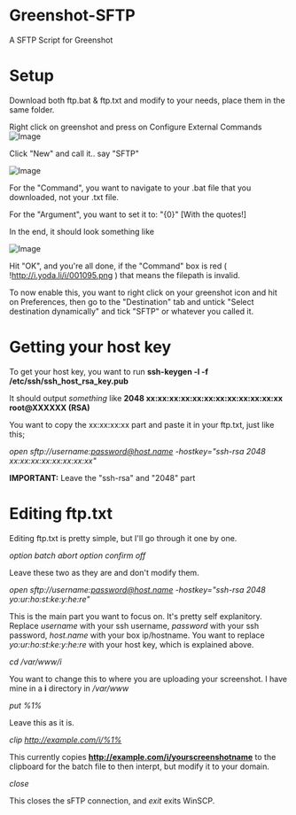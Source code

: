 Greenshot-SFTP
==============

A SFTP Script for Greenshot

Setup
=========

Download both ftp.bat & ftp.txt and modify to your needs, place them in the same folder. 

Right click on greenshot and press on Configure External Commands
![Image](http://i.yoda.li/i/001092.png) 

Click "New" and call it.. say "SFTP"

![Image](http://i.yoda.li/i/001093.png)

For the "Command", you want to navigate to your .bat file that you downloaded, not your .txt file.

For the "Argument", you want to set it to: "{0}" [With the quotes!]

In the end, it should look something like

![Image](http://i.yoda.li/i/001094.png)

Hit "OK", and you're all done, if the "Command" box is red ( !http://i.yoda.li/i/001095.png ) that means the filepath is invalid.

To now enable this, you want to right click on your greenshot icon and hit on Preferences, then go to the "Destination" tab and untick "Select destination dynamically" and tick "SFTP" or whatever you called it.

Getting your host key
=====================

To get your host key, you want to run __ssh-keygen -l -f /etc/ssh/ssh_host_rsa_key.pub__

It should output _something_ like __2048 xx:xx:xx:xx:xx:xx:xx:xx:xx:xx:xx:xx  root@XXXXXX (RSA)__

You want to copy the xx:xx:xx:xx part and paste it in your ftp.txt, just like this;

*open sftp://username:password@host.name -hostkey="ssh-rsa 2048 xx:xx:xx:xx:xx:xx:xx:xx"*

__IMPORTANT:__ Leave the "ssh-rsa" and "2048" part

Editing ftp.txt
===============

Editing ftp.txt is pretty simple, but I'll go through it one by one.

*option batch abort*
*option confirm off*

Leave these two as they are and don't modify them.

*open sftp://username:password@host.name -hostkey="ssh-rsa 2048 yo:ur:ho:st:ke:y:he:re"*

This is the main part you want to focus on. It's pretty self explanitory. Replace _username_ with your ssh username, _password_ with your ssh password, _host.name_ with your box ip/hostname. You want to replace _yo:ur:ho:st:ke:y:he:re_ with your host key, which is explained above.

*cd /var/www/i*

You want to change this to where you are uploading your screenshot. I have mine in a __i__ directory in */var/www*

*put %1%*

Leave this as it is.

*clip http://example.com/i/%1%*

This currently copies __http://example.com/i/yourscreenshotname__ to the clipboard for the batch file to then interpt, but modify it to your domain.

*close*

This closes the sFTP connection, and *exit* exits WinSCP.




